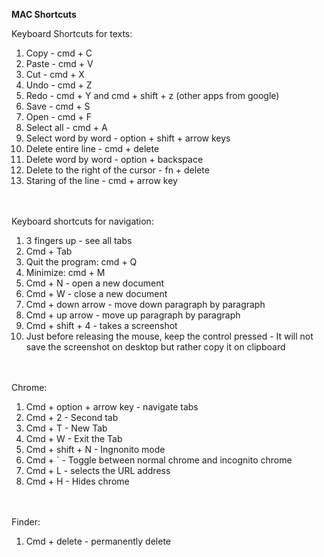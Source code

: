 **MAC Shortcuts**

Keyboard Shortcuts for texts: 
1. Copy - cmd + C 
2. Paste - cmd  + V 
3. Cut - cmd + X
4. Undo - cmd + Z
5. Redo - cmd + Y and cmd + shift + z (other apps from google)
6. Save - cmd + S
7. Open - cmd + F
8. Select all - cmd + A 
9. Select word by word - option + shift + arrow keys 
10. Delete entire line - cmd + delete 
11. Delete word by word - option + backspace 
12. Delete to the right of the cursor - fn + delete 
13. Staring of the line - cmd + arrow key 

<br> </br> 
Keyboard shortcuts for navigation: 
1. 3 fingers up - see all tabs 
2. Cmd + Tab 
3. Quit the program: cmd + Q 
4. Minimize: cmd + M 
5. Cmd + N - open a new document 
6. Cmd + W - close a new document 
7. Cmd + down arrow - move down paragraph by paragraph 
8. Cmd + up arrow - move up paragraph by paragraph 
9. Cmd + shift + 4 - takes a screenshot 
10. Just before releasing the mouse, keep the control pressed - It will not save the screenshot on desktop but rather copy it on clipboard

<br> </br> 
Chrome:
1. Cmd + option + arrow key - navigate tabs 
2. Cmd + 2 - Second tab 
3. Cmd + T - New Tab 
4. Cmd + W - Exit the Tab 
5. Cmd + shift + N - Ingnonito mode 
6. Cmd + ` - Toggle between normal chrome and incognito chrome 
7. Cmd + L - selects the URL address 
8. Cmd + H - Hides chrome 

<br> </br> 
Finder: 
1. Cmd + delete - permanently delete
